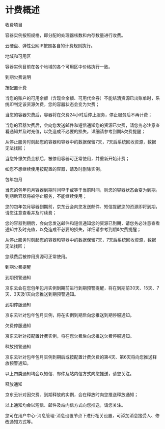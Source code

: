 
# 计费概述

收费项目

容器实例按照规格，即分配的处理器核数和内存数量进行收费。

云硬盘、弹性公网IP按照各自的计费规则执行。

地域和可用区

容器实例目前在各个地域的各个可用区中价格执行一致。

到期欠费说明


按配置计费

当您的账户的可用余额（含现金余额、可用代金券）不能结清资源已出账单时，系统即判定该资源欠费，您的容器状态会变为欠费；

当您的容器欠费后，容器将在欠费24小时后停止服务，停止服务后不再计费；

当您的容器欠费后，会向您发送邮件和短信通知您的资源已欠费，请您务必注意查看通知并及时充值，以免造成不必要的损失，详细请参考到期&欠费提醒；

从停止服务时刻起您的容器和容器中的数据保留7天，7天后系统回收资源，数据无法找回；

当您补缴欠费金额后，被停用容器可正常使用，并重新开始计费；

如您不想继续使用按配置的容器，请及时删除实例。 

包年包月

当您的包年包月容器到期时间早于或等于当前时间，则您的容器状态会变为到期。到期后容器将被停止服务，不能继续使用；

您的包年包月容器到期前，京东云会向您发送邮件、短信提醒您的资源即将到期，请您注意查看并及时续费；

您的容器到期后，会向您发送邮件和短信通知您的资源已到期，请您务必注意查看通知并及时充值，以免造成不必要的损失，详细请参考到期&欠费提醒；

从停止服务时刻起您的容器和容器中的数据保留7天，7天后系统回收资源，数据无法找回；

您续费后被停用资源可正常使用。

到期欠费提醒


到期预警通知 

京东云会在您包年包月实例到期前进行到期预警提醒，将在到期前30天、15天、7天、3天及1天向您推送到期预警通知。 

到期停服通知 

京东云针对包年包月实例，将在实例到期后向您推送到期停服通知。

欠费停服通知 

京东云针对按配置计费实例，将在您欠费后向您推送欠费停服通知。

释放预警通知 

京东云针对包年包月实例到期后或按配置计费欠费的第4天、第6天将向您推送释放预警通知。 

以上四类通知均会以短信、邮件及站内信方式向您推送，请您关注。


释放通知 

京东云针对因欠费、到期释放的实例，会在释放时向您推送释放通知；

    

以上通知均会以短信、邮件及站内信方式向您推送，请您关注。

您可在用户中心-消息管理-消息设置节点下进行相关设置，可添加消息接受人、修改通知方式等。